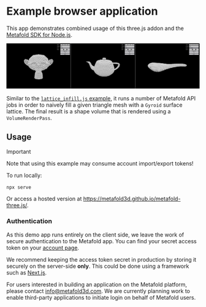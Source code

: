 # Example browser application

This app demonstrates combined usage of this three.js addon and the [Metafold SDK for Node.js].

![Screenshots](banner.png)

Similar to the [`lattice_infill.js` example][], it runs a number of Metafold API jobs in order to
naively fill a given triangle mesh with a `Gyroid` surface lattice. The final result is a shape
volume that is rendered using a `VolumeRenderPass`.

[Metafold SDK for Node.js]: https://github.com/Metafold3d/metafold-node
[`lattice_infill.js` example]: https://github.com/Metafold3d/metafold-node/blob/master/examples/lattice_infill.js

## Usage

> [!IMPORTANT]
> Note that using this example may consume account import/export tokens!

To run locally:

```
npx serve
```

Or access a hosted version at https://metafold3d.github.io/metafold-three.js/.

### Authentication

As this demo app runs entirely on the client side, we leave the work of secure authentication to the
Metafold app. You can find your secret access token on your [account page][].

We recommend keeping the access token secret in production by storing it securely on the server-side
**only**. This could be done using a framework such as [Next.js](https://nextjs.org/).

For users interested in building an application on the Metafold platform, please contact
[info@metafold3d.com](mailto:info@metafold3d.com). We are currently planning work to enable
third-party applications to initiate login on behalf of Metafold users.

[account page]: https://app.metafold3d.com/account
